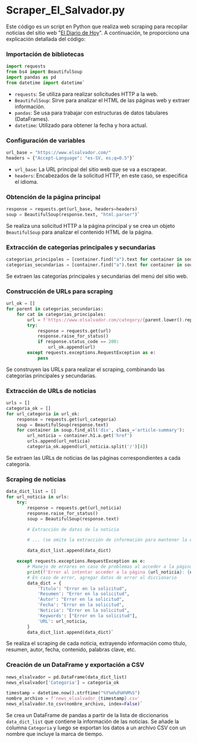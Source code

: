 # Scraper_El_Salvador.py

Este código es un script en Python que realiza web scraping para recopilar noticias del sitio web "[El Diario de Hoy](https://www.elsalvador.com/)". A continuación, te proporciono una explicación detallada del código:

### Importación de bibliotecas
```py
import requests
from bs4 import BeautifulSoup
import pandas as pd
from datetime import datetime` 
```
-   `requests`: Se utiliza para realizar solicitudes HTTP a la web.
-   `BeautifulSoup`: Sirve para analizar el HTML de las páginas web y extraer información.
-   `pandas`: Se usa para trabajar con estructuras de datos tabulares (DataFrames).
-   `datetime`: Utilizado para obtener la fecha y hora actual.

### Configuración de variables

```py
url_base = "https://www.elsalvador.com/"
headers = {"Accept-Language": "es-SV, es;q=0.5"}` 
```
-   `url_base`: La URL principal del sitio web que se va a escrapear.
-   `headers`: Encabezados de la solicitud HTTP, en este caso, se especifica el idioma.

### Obtención de la página principal

```py
response = requests.get(url_base, headers=headers)
soup = BeautifulSoup(response.text, "html.parser")` 
```
Se realiza una solicitud HTTP a la página principal y se crea un objeto `BeautifulSoup` para analizar el contenido HTML de la página.

### Extracción de categorías principales y secundarias


```py
categorias_principales = [container.find("a").text for container in soup.find_all('li', class_='menu-item menu-item-has-no-children')][:-1]
categorias_secundarias = [container.find("a").text for container in soup.find_all('li', class_='menu-item menu-item-has-children')]` 
```
Se extraen las categorías principales y secundarias del menú del sitio web.

### Construcción de URLs para scraping

```py
url_ok = []
for parent in categorias_secundarias:
    for cat in categorias_principales:
        url = f'https://www.elsalvador.com/category/{parent.lower().replace(" ", "-")}/{cat.lower().replace(" ", "-")}'
        try:
            response = requests.get(url)
            response.raise_for_status()
            if response.status_code == 200:
                url_ok.append(url)
        except requests.exceptions.RequestException as e:
            pass
```
Se construyen las URLs para realizar el scraping, combinando las categorías principales y secundarias.

### Extracción de URLs de noticias


```py
urls = []
categoria_ok = []
for url_categoria in url_ok:
    response = requests.get(url_categoria)
    soup = BeautifulSoup(response.text)
    for container in soup.find_all('div', class_='article-summary'):
        url_noticia = container.h1.a.get('href')
        urls.append(url_noticia)
        categoria_ok.append(url_noticia.split('/')[4])
```
Se extraen las URLs de noticias de las páginas correspondientes a cada categoría.

### Scraping de noticias


```py
data_dict_list = []
for url_noticia in urls:
    try:
        response = requests.get(url_noticia)
        response.raise_for_status()
        soup = BeautifulSoup(response.text)

        # Extracción de datos de la noticia

        # ... (se omite la extracción de información para mantener la explicación concisa)

        data_dict_list.append(data_dict)

    except requests.exceptions.RequestException as e:
        # Manejo de errores en caso de problemas al acceder a la página
        print(f'Error al intentar acceder a la página {url_noticia}: {e}')
        # En caso de error, agregar datos de error al diccionario
        data_dict = {
            'Titulo': "Error en la solicitud",
            'Resumen': "Error en la solicitud",
            'Autor': "Error en la solicitud",
            'Fecha': "Error en la solicitud",
            'Noticia': "Error en la solicitud",
            'Keywords': ["Error en la solicitud"],
            'URL': url_noticia,
        }
        data_dict_list.append(data_dict)` 
```
Se realiza el scraping de cada noticia, extrayendo información como título, resumen, autor, fecha, contenido, palabras clave, etc.

### Creación de un DataFrame y exportación a CSV

```py
news_elsalvador = pd.DataFrame(data_dict_list)
news_elsalvador['Categoria'] = categoria_ok

timestamp = datetime.now().strftime("%Y%m%d%H%M%S")
nombre_archivo = f'news_elsalvador_{timestamp}.csv'
news_elsalvador.to_csv(nombre_archivo, index=False)` 
```
Se crea un DataFrame de pandas a partir de la lista de diccionarios `data_dict_list` que contiene la información de las noticias. Se añade la columna `Categoria` y luego se exportan los datos a un archivo CSV con un nombre que incluye la marca de tiempo.